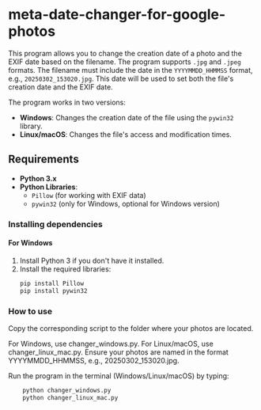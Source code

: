﻿# meta-date-changer-for-google-photos

This program allows you to change the creation date of a photo and the EXIF date based on the filename. The program supports `.jpg` and `.jpeg` formats. The filename must include the date in the `YYYYMMDD_HHMMSS` format, e.g., `20250302_153020.jpg`. This date will be used to set both the file's creation date and the EXIF date.

The program works in two versions:
- **Windows**: Changes the creation date of the file using the `pywin32` library.
- **Linux/macOS**: Changes the file's access and modification times.

## Requirements

- **Python 3.x**
- **Python Libraries**:
  - `Pillow` (for working with EXIF data)
  - `pywin32` (only for Windows, optional for Windows version)

### Installing dependencies

#### For Windows

1. Install Python 3 if you don't have it installed.
2. Install the required libraries:
   ```sh
   pip install Pillow
   pip install pywin32

### How to use
Copy the corresponding script to the folder where your photos are located.

For Windows, use changer_windows.py.
For Linux/macOS, use changer_linux_mac.py.
Ensure your photos are named in the format YYYYMMDD_HHMMSS, e.g., 20250302_153020.jpg.

Run the program in the terminal (Windows/Linux/macOS) by typing:
```sh
    python changer_windows.py  
    python changer_linux_mac.py
